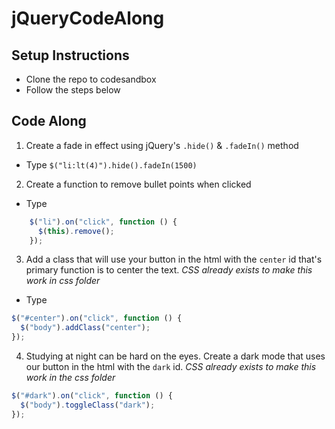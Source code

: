 # jQueryCodeAlong

## Setup Instructions

- Clone the repo to codesandbox 
- Follow the steps below

## Code Along

1. Create a fade in effect using jQuery's `.hide()` & `.fadeIn()` method
- Type `$("li:lt(4)").hide().fadeIn(1500)`

2. Create a function to remove bullet points when clicked
- Type 
``` javascript
    $("li").on("click", function () {
      $(this).remove();
    }); 
```
3. Add a class that will use your button in the html with the `center` id that's primary function is to center the text. *CSS already exists to make this work in css folder*

- Type
``` javascript
$("#center").on("click", function () {
  $("body").addClass("center");
});
```

4. Studying at night can be hard on the eyes. Create a dark mode that uses our button in the html with the `dark` id. *CSS already exists to make this work in the css folder*
``` javascript
$("#dark").on("click", function () {
  $("body").toggleClass("dark");
});
```
